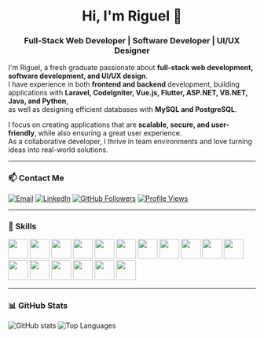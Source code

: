 <h1 align="center">Hi, I'm Riguel 👋</h1>
<h3 align="center">Full-Stack Web Developer | Software Developer | UI/UX Designer</h3>

I'm Riguel, a fresh graduate passionate about **full-stack web development, software development, and UI/UX design**.  
I have experience in both **frontend and backend** development, building applications with **Laravel, CodeIgniter, Vue.js, Flutter, ASP.NET, VB.NET, Java, and Python**,  
as well as designing efficient databases with **MySQL and PostgreSQL**.  

I focus on creating applications that are **scalable, secure, and user-friendly**, while also ensuring a great user experience.  
As a collaborative developer, I thrive in team environments and love turning ideas into real-world solutions.  

---

### 📫 Contact Me
[![Email](https://img.shields.io/badge/-Email-D14836?style=for-the-badge&logo=gmail&logoColor=white)](mailto:youremail@gmail.com)
[![LinkedIn](https://img.shields.io/badge/-LinkedIn-0077B5?style=for-the-badge&logo=linkedin&logoColor=white)](https://linkedin.com/in/yourprofile)
[![GitHub Followers](https://img.shields.io/github/followers/rigueldi?label=GitHub%20Followers&style=for-the-badge)](https://github.com/rigueldi)
[![Profile Views](https://komarev.com/ghpvc/?username=rigueldi&label=Profile%20views&style=for-the-badge)](https://github.com/rigueldi)

---

### 🔧 Skills

<p align="left">
  <img src="https://cdn.jsdelivr.net/gh/devicons/devicon/icons/html5/html5-original.svg" height="40" />
  <img src="https://cdn.jsdelivr.net/gh/devicons/devicon/icons/css3/css3-original.svg" height="40" />
  <img src="https://cdn.jsdelivr.net/gh/devicons/devicon/icons/bootstrap/bootstrap-plain.svg" height="40" />
  <img src="https://cdn.jsdelivr.net/gh/devicons/devicon/icons/tailwindcss/tailwindcss-plain.svg" height="40" />
  <img src="https://cdn.jsdelivr.net/gh/devicons/devicon/icons/javascript/javascript-original.svg" height="40" />
  <img src="https://cdn.jsdelivr.net/gh/devicons/devicon/icons/vuejs/vuejs-original.svg" height="40" />
  <img src="https://cdn.jsdelivr.net/gh/devicons/devicon/icons/flutter/flutter-original.svg" height="40" />
  <img src="https://cdn.jsdelivr.net/gh/devicons/devicon/icons/php/php-original.svg" height="40" />
  <img src="https://cdn.jsdelivr.net/gh/devicons/devicon/icons/laravel/laravel-plain.svg" height="40" />
  <img src="https://cdn.jsdelivr.net/gh/devicons/devicon/icons/codeigniter/codeigniter-plain.svg" height="40" />
  <img src="https://cdn.jsdelivr.net/gh/devicons/devicon/icons/java/java-original.svg" height="40" />
  <img src="https://cdn.jsdelivr.net/gh/devicons/devicon/icons/python/python-original.svg" height="40" />
  <img src="https://cdn.jsdelivr.net/gh/devicons/devicon/icons/dot-net/dot-net-original.svg" height="40" />
  <img src="https://cdn.jsdelivr.net/gh/devicons/devicon/icons/mysql/mysql-original.svg" height="40" />
  <img src="https://cdn.jsdelivr.net/gh/devicons/devicon/icons/postgresql/postgresql-original.svg" height="40" />
  <img src="https://cdn.jsdelivr.net/gh/devicons/devicon/icons/git/git-original.svg" height="40" />
  <img src="https://cdn.jsdelivr.net/gh/devicons/devicon/icons/github/github-original.svg" height="40" />
</p>

---

### 📊 GitHub Stats
<p align="left">
  <img src="https://github-readme-stats.vercel.app/api?username=rigueldi&show_icons=true&theme=tokyonight" alt="GitHub stats" />
  <img src="https://github-readme-stats.vercel.app/api/top-langs/?username=rigueldi&layout=compact&theme=tokyonight" alt="Top Languages" />
</p>
